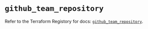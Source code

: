 # `github_team_repository`

Refer to the Terraform Registory for docs: [`github_team_repository`](https://registry.terraform.io/providers/integrations/github/5.25.0/docs/resources/team_repository).
